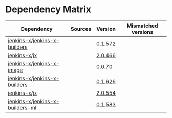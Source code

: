 # Dependency Matrix

Dependency | Sources | Version | Mismatched versions
---------- | ------- | ------- | -------------------
[jenkins-x/jenkins-x-builders](https://github.com/jenkins-x/jenkins-x-builders) |  | [0.1.572]() | 
[jenkins-x/jx](https://github.com/jenkins-x/jx) |  | [2.0.466]() | 
[jenkins-x/jenkins-x-image](https://github.com/jenkins-x/jenkins-x-image) |  | [0.0.70](https://github.com/jenkins-x/jenkins-x-image/releases/tag/0.0.70) | 
[jenkins-x/jenkins-x-builders](https://github.com/jenkins-x/jenkins-x-builders) |  | [0.1.626]() | 
[jenkins-x/jx](https://github.com/jenkins-x/jx) |  | [2.0.554](https://github.com/jenkins-x/jx/releases/tag/v2.0.554) | 
[jenkins-x/jenkins-x-builders-ml](https://github.com/jenkins-x/jenkins-x-builders-ml) |  | [0.1.583]() | 
